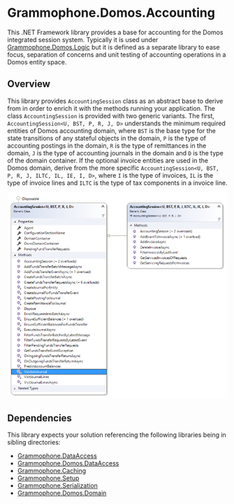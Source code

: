 # Grammophone.Domos.Accounting
This .NET Framework library provides a base for accounting for the Domos integrated session system.
Typically it is used under [Grammophone.Domos.Logic](https://github.com/grammophone/Grammophone.Domos.Logic) but it is
defined as a separate library to ease focus, separation of concerns and unit testing of accounting operations in a Domos
entity space.

## Overview

This library provides `AccountingSession` class as an abstract base to derive from in order to enrich it with the methods
running your application. The class `AccountingSession` is provided with two generic variants.
The first, `AccountingSession<U, BST, P, R, J, D>` understands the minimum required entities of Domos accounting domain,
where `BST` is the base type for the state transitions of any stateful objects in the domain, `P` is the type
of accounting postings in the domain, `R` is the type of remittances in the domain, `J` is the type of accounting journals in
the domain and `D` is the type of the domain container. If the optional invoice entities are used in the Domos domain,
derive from the more specific `AccountingSession<U, BST, P, R, J, ILTC, IL, IE, I, D>`, where `I` is the type of invoices, `IL`
is the type of invoice lines and `ILTC` is the type of tax components in a invoice line.

![AccountingSession diagram](Images/AccountingSession.png)

## Dependencies

This library expects your solution referencing the following libraries being in sibling directories:
* [Grammophone.DataAccess](https://github.com/grammophone/Grammophone.DataAccess)
* [Grammophone.Domos.DataAccess](https://github.com/grammophone/Grammophone.Domos.DataAccess)
* [Grammophone.Caching](https://github.com/grammophone/Grammophone.Caching)
* [Grammophone.Setup](https://github.com/grammophone/Grammophone.Setup)
* [Grammophone.Serialization](https://github.com/grammophone/Grammophone.Serialization)
* [Grammophone.Domos.Domain](https://github.com/grammophone/Grammophone.Domos.Domain)
